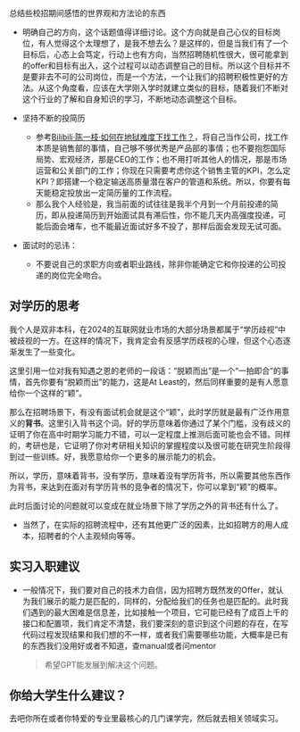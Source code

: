 总结些校招期间感悟的世界观和方法论的东西

+ 明确自己的方向，这个话题值得详细讨论。这个方向就是自己心仪的目标岗位，有人觉得这个太理想了，是我不想去么？是这样的，但是当我们有了一个目标后，心态上会笃定，行动上也有方向，当然招聘随机性很大，很可能拿到的offer和目标有出入，这个过程可以动态调整自己的目标。所以这个目标并不是要非去不可的公司岗位，而是一个方法，一个让我们的招聘积极性更好的方法。从这个角度看，应该在大学刚入学时就建立类似的目标，随着我们不断对这个行业的了解和自身知识的学习，不断地动态调整这个目标。

+ 坚持不断的投简历
	+ 参考[Bilibili·陈一枝·如何在地狱难度下找工作？](https://www.bilibili.com/video/BV1BN411D73i/)，将自己当作公司，找工作本质是销售部的事情，自己够不够优秀是产品部的事情；也不要抱怨国际局势、宏观经济，那是CEO的工作；也不用打听其他人的情况，那是市场运营和公关部门的工作；你现在只需要考虑你这个销售主管的KPI，怎么定KPI？即搭建一个稳定输送高质量潜在客户的管道和系统。所以，你要有每天能稳定投放出一定简历量的工作流程。
	+ 那么我个人经验是，我当前面的试往往是我半个月到一个月前投递的简历，即从投递简历到开始面试具有滞后性，你不能几天内高强度投递，可能后面会堵车，也不能最近面试好多不投了，那样后面会发现无试可面。

+ 面试时的忌讳：
	+ 不要说自己的求职方向或者职业路线，除非你能确定它和你投递的公司投递的岗位完全吻合。

## 对学历的思考

我个人是双非本科，在2024的互联网就业市场的大部分场景都属于“学历歧视”中被歧视的一方。在这样的情况下，我肯定会有反感学历歧视的心理，但这个心态逐渐发生了一些变化。

这里引用一位对我有知遇之恩的老师的一段话：“脱颖而出”是一个“一拍即合”的事情，首先你要有“脱颖而出”的能力，这是At Least的，然后同样重要的是有人愿意给你一个这样的“颖”。

那么在招聘场景下，有没有面试机会就是这个“颖”，此时学历就是最有广泛作用意义的**背书**。这里引入背书这个词。好的学历意味着你通过了某个门槛，没有歧义的证明了你在高中时期学习能力不错，可以一定程度上推测后面可能也会不错。同样的，考研也是，它证明了你对考研相关知识的掌握程度以及很可能在研究生阶段得到过一些训练。好，我愿意给你一个更多的展示能力的机会。

所以，学历，意味着背书，没有学历，意味着没有学历背书，所以需要其他东西作为背书，来达到在面对有学历背书的竞争者的情况下，你可以拿到“颖”的概率。

此时后面讨论的问题就可以变成在就业场景下除了学历之外的背书还有什么了。

+ 当然了，在实际的招聘流程中，还有其他更广泛的因素，比如招聘方的用人成本，招聘者的个人主观倾向等等。

## 实习入职建议

+ 一般情况下，我们要对自己的技术力自信，因为招聘方既然发的Offer，就认为我们展示的能力是匹配的，同样的，分配给我们的任务也是匹配的。此时我们遇到的最大困难是信息差，比如接触一个项目，它可能已经有了成百上千的接口和配置项，我们肯定不清楚，我们要深刻的意识到这个问题的存在，在写代码过程发现结果和我们想的不一样，或者我们需要哪些功能，大概率是已有的东西我们没用好或者不知道，查manual或者问mentor
	>希望GPT能发展到解决这个问题。

## 你给大学生什么建议？

去吧你所在或者你特爱的专业里最核心的几门课学完，然后就去相关领域实习。
